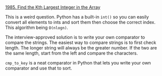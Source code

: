 [1985. Find the Kth Largest Integer in the Array](https://leetcode.com/problems/find-the-kth-largest-integer-in-the-array/)

This is a weird question. Python has a built-in `int()` so you can easily convert all elements to ints and sort them then choose the correct index. This algorithm being `O(nlogn)`.

The interview-approved solution is to write your own comparator to compare the strings. The easiest way to compare strings is to first check length. The longer string will always be the greater number. If the two are the same length, start from the left and compare the characters.

`cmp_to_key` is a neat comparator in Python that lets you write your own comparator and use that to sort.